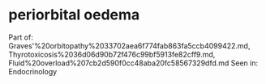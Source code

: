 # periorbital oedema

Part of: Graves'%20orbitopathy%2033702aea6f774fab863fa5ccb4099422.md, Thyrotoxicosis%2036d06d90b72f476c99bf5913fe82cff9.md, Fluid%20overload%207cb2d590f0cc48aba20fc58567329dfd.md
Seen in: Endocrinology
